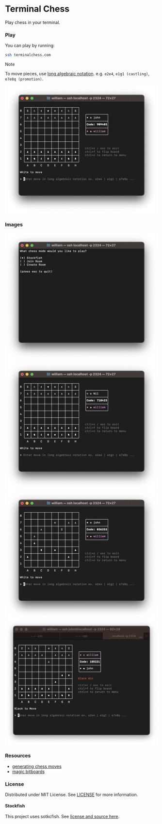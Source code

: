 # Terminal Chess
Play chess in your terminal.

### Play
You can play by running:

```sh
ssh terminalchess.com
```

> [!NOTE]
> To move pieces, use [long algebraic notation](https://en.wikipedia.org/wiki/Algebraic_notation_(chess)#:~:text=In%20long%20algebraic%20notation%2C%20also,%22x%22%2C%20e.g.%20Rd3xd7.). e.g. `e2e4`, `e1g1 (castling)`, `e7e8q (promotion)`.

![game gif](assets/game.gif)

### Images
![menu](./assets/menu.jpg)
![begin](./assets/begin.jpg)
![in game](./assets/ingame.jpg)
![loser](./assets/loser.jpg)

### Resources
- [generating chess moves](https://peterellisjones.com/posts/generating-legal-chess-moves-efficiently/)
- [magic bitboards](https://analog-hors.github.io/site/magic-bitboards/)
### License
Distributed under MIT License. See [LICENSE](./LICENSE) for more information.

#### Stockfish
This project uses sotkcfish. See [license and source here](./stockfish/stockfish/).